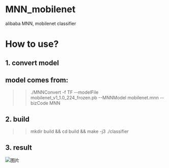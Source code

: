 # MNN_mobilenet
alibaba MNN, mobilenet classifier
# **How to use?**
## 1. convert model
## model comes from: 
>> ./MNNConvert -f TF --modelFile mobilenet_v1_1.0_224_frozen.pb --MNNModel mobilenet.mnn --bizCode MNN
## 2. build
>> mkdir build && cd build && make -j3
>> ./classifier
## 3. result
![图片](https://github.com/MirrorYuChen/MNN_mobilenet/blob/master/data/images/classify_result.jpg)